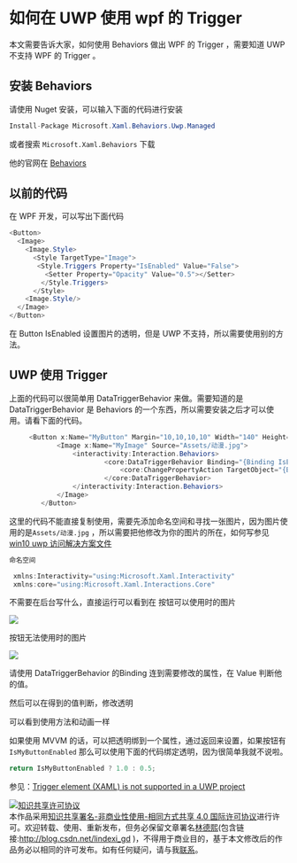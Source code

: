 # 如何在 UWP 使用 wpf 的 Trigger 

本文需要告诉大家，如何使用 Behaviors 做出 WPF 的 Trigger ，需要知道 UWP 不支持 WPF 的 Trigger 。

<!--more-->
<!-- CreateTime:2020/3/5 9:26:17 -->


## 安装 Behaviors

请使用 Nuget 安装，可以输入下面的代码进行安装

```csharp
Install-Package Microsoft.Xaml.Behaviors.Uwp.Managed 

```

或者搜索 `Microsoft.Xaml.Behaviors` 下载

他的官网在 [Behaviors](https://github.com/Microsoft/XamlBehaviors)

## 以前的代码

在 WPF 开发，可以写出下面代码

```csharp
<Button>
  <Image>
    <Image.Style>
      <Style TargetType="Image">
       <Style.Triggers Property="IsEnabled" Value="False">
         <Setter Property="Opacity" Value="0.5"></Setter>
        </Style.Triggers>
      </Style>
    <Image.Style/>
  </Image>
</Button>
```

在 Button IsEnabled 设置图片的透明，但是 UWP 不支持，所以需要使用别的方法。

## UWP 使用 Trigger

上面的代码可以很简单用 DataTriggerBehavior 来做。需要知道的是 DataTriggerBehavior 是 Behaviors 的一个东西，所以需要安装之后才可以使用。请看下面的代码。

```csharp
     <Button x:Name="MyButton" Margin="10,10,10,10" Width="140" Height="80">
            <Image x:Name="MyImage" Source="Assets/动漫.jpg">
                <interactivity:Interaction.Behaviors>
                        <core:DataTriggerBehavior Binding="{Binding IsEnabled, ElementName=MyButton}" Value="False">
                            <core:ChangePropertyAction TargetObject="{Binding ElementName=MyImage}" PropertyName="Opacity" Value="0.5" />
                        </core:DataTriggerBehavior>
                </interactivity:Interaction.Behaviors>
            </Image>
        </Button>
```

这里的代码不能直接复制使用，需要先添加命名空间和寻找一张图片，因为图片使用的是`Assets/动漫.jpg` ，所以需要把他修改为你的图片的所在，如何写参见[win10 uwp 访问解决方案文件](http://lindexi.oschina.io/lindexi//post/win10-uwp-%E8%AE%BF%E9%97%AE%E8%A7%A3%E5%86%B3%E6%96%B9%E6%A1%88%E6%96%87%E4%BB%B6/)

```csharp
命名空间

 xmlns:Interactivity="using:Microsoft.Xaml.Interactivity"
 xmlns:core="using:Microsoft.Xaml.Interactions.Core" 
```

不需要在后台写什么，直接运行可以看到在
按钮可以使用时的图片

![](http://image.acmx.xyz/34fdad35-5dfe-a75b-2b4b-8c5e313038e2%2F2017727204046.jpg)

按钮无法使用时的图片

![](http://image.acmx.xyz/34fdad35-5dfe-a75b-2b4b-8c5e313038e2%2F2017727204024.jpg)


请使用 DataTriggerBehavior 的Binding 连到需要修改的属性，在 Value 判断他的值。

然后可以在得到的值判断，修改透明

可以看到使用方法和动画一样

如果使用 MVVM 的话，可以把透明绑到一个属性，通过返回来设置，如果按钮有 `IsMyButtonEnabled` 那么可以使用下面的代码绑定透明，因为很简单我就不说啦。

```csharp
return IsMyButtonEnabled ? 1.0 : 0.5;
```

参见：[Trigger element (XAML) is not supported in a UWP project ](https://stackoverflow.com/questions/31929071/trigger-element-xaml-is-not-supported-in-a-uwp-project)

<a rel="license" href="http://creativecommons.org/licenses/by-nc-sa/4.0/"><img alt="知识共享许可协议" style="border-width:0" src="https://licensebuttons.net/l/by-nc-sa/4.0/88x31.png" /></a><br />本作品采用<a rel="license" href="http://creativecommons.org/licenses/by-nc-sa/4.0/">知识共享署名-非商业性使用-相同方式共享 4.0 国际许可协议</a>进行许可。欢迎转载、使用、重新发布，但务必保留文章署名[林德熙](http://blog.csdn.net/lindexi_gd)(包含链接:http://blog.csdn.net/lindexi_gd )，不得用于商业目的，基于本文修改后的作品务必以相同的许可发布。如有任何疑问，请与我[联系](mailto:lindexi_gd@163.com)。 
